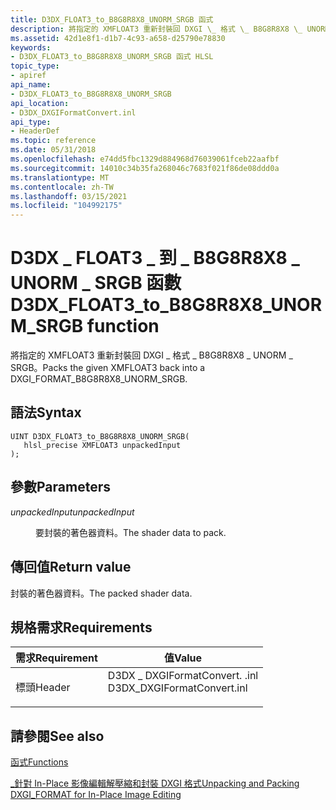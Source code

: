 ```yaml
---
title: D3DX_FLOAT3_to_B8G8R8X8_UNORM_SRGB 函式
description: 將指定的 XMFLOAT3 重新封裝回 DXGI \_ 格式 \_ B8G8R8X8 \_ UNORM \_ SRGB。
ms.assetid: 42d1e8f1-d1b7-4c93-a658-d25790e78830
keywords:
- D3DX_FLOAT3_to_B8G8R8X8_UNORM_SRGB 函式 HLSL
topic_type:
- apiref
api_name:
- D3DX_FLOAT3_to_B8G8R8X8_UNORM_SRGB
api_location:
- D3DX_DXGIFormatConvert.inl
api_type:
- HeaderDef
ms.topic: reference
ms.date: 05/31/2018
ms.openlocfilehash: e74dd5fbc1329d884968d76039061fceb22aafbf
ms.sourcegitcommit: 14010c34b35fa268046c7683f021f86de08ddd0a
ms.translationtype: MT
ms.contentlocale: zh-TW
ms.lasthandoff: 03/15/2021
ms.locfileid: "104992175"
---
```

# <a name="d3dx_float3_to_b8g8r8x8_unorm_srgb-function"></a><span data-ttu-id="2bdb5-104">D3DX \_ FLOAT3 \_ 到 \_ B8G8R8X8 \_ UNORM \_ SRGB 函數</span><span class="sxs-lookup"><span data-stu-id="2bdb5-104">D3DX\_FLOAT3\_to\_B8G8R8X8\_UNORM\_SRGB function</span></span>

<span data-ttu-id="2bdb5-105">將指定的 XMFLOAT3 重新封裝回 DXGI \_ 格式 \_ B8G8R8X8 \_ UNORM \_ SRGB。</span><span class="sxs-lookup"><span data-stu-id="2bdb5-105">Packs the given XMFLOAT3 back into a DXGI\_FORMAT\_B8G8R8X8\_UNORM\_SRGB.</span></span>

## <a name="syntax"></a><span data-ttu-id="2bdb5-106">語法</span><span class="sxs-lookup"><span data-stu-id="2bdb5-106">Syntax</span></span>

``` syntax
UINT D3DX_FLOAT3_to_B8G8R8X8_UNORM_SRGB(
   hlsl_precise XMFLOAT3 unpackedInput
);
```

## <a name="parameters"></a><span data-ttu-id="2bdb5-107">參數</span><span class="sxs-lookup"><span data-stu-id="2bdb5-107">Parameters</span></span>

<dl> <dt>

<span data-ttu-id="2bdb5-108">*unpackedInput*</span><span class="sxs-lookup"><span data-stu-id="2bdb5-108">*unpackedInput*</span></span> 
</dt> <dd>

<span data-ttu-id="2bdb5-109">要封裝的著色器資料。</span><span class="sxs-lookup"><span data-stu-id="2bdb5-109">The shader data to pack.</span></span>

</dd> </dl>

## <a name="return-value"></a><span data-ttu-id="2bdb5-110">傳回值</span><span class="sxs-lookup"><span data-stu-id="2bdb5-110">Return value</span></span>

<span data-ttu-id="2bdb5-111">封裝的著色器資料。</span><span class="sxs-lookup"><span data-stu-id="2bdb5-111">The packed shader data.</span></span>

## <a name="requirements"></a><span data-ttu-id="2bdb5-112">規格需求</span><span class="sxs-lookup"><span data-stu-id="2bdb5-112">Requirements</span></span>



| <span data-ttu-id="2bdb5-113">需求</span><span class="sxs-lookup"><span data-stu-id="2bdb5-113">Requirement</span></span> | <span data-ttu-id="2bdb5-114">值</span><span class="sxs-lookup"><span data-stu-id="2bdb5-114">Value</span></span> |
|-------------------|--------------------------------------------------------------------------------------------------------|
| <span data-ttu-id="2bdb5-115">標頭</span><span class="sxs-lookup"><span data-stu-id="2bdb5-115">Header</span></span><br/> | <dl> <span data-ttu-id="2bdb5-116"><dt>D3DX \_ DXGIFormatConvert. .inl</dt></span><span class="sxs-lookup"><span data-stu-id="2bdb5-116"><dt>D3DX\_DXGIFormatConvert.inl</dt></span></span> </dl> |



## <a name="see-also"></a><span data-ttu-id="2bdb5-117">請參閱</span><span class="sxs-lookup"><span data-stu-id="2bdb5-117">See also</span></span>

<dl> <dt>

[<span data-ttu-id="2bdb5-118">函式</span><span class="sxs-lookup"><span data-stu-id="2bdb5-118">Functions</span></span>](format-conversion-functions.md)
</dt> <dt>

[<span data-ttu-id="2bdb5-119">\_針對 In-Place 影像編輯解壓縮和封裝 DXGI 格式</span><span class="sxs-lookup"><span data-stu-id="2bdb5-119">Unpacking and Packing DXGI\_FORMAT for In-Place Image Editing</span></span>](dx-graphics-hlsl-unpacking-packing-dxgi-format.md)
</dt> </dl>

 

 





